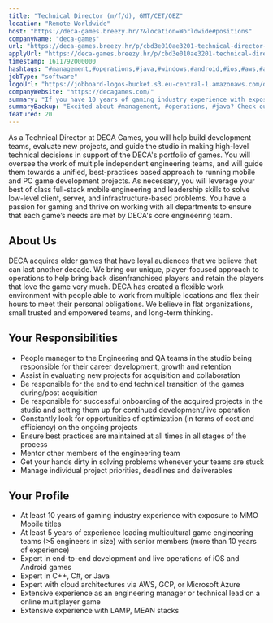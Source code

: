 ```yaml
---
title: "Technical Director (m/f/d), GMT/CET/OEZ"
location: "Remote Worldwide"
host: "https://deca-games.breezy.hr/?&location=Worldwide#positions"
companyName: "deca-games"
url: "https://deca-games.breezy.hr/p/cbd3e010ae3201-technical-director-m-f-d-gmt-cet-oez"
applyUrl: "https://deca-games.breezy.hr/p/cbd3e010ae3201-technical-director-m-f-d-gmt-cet-oez/apply"
timestamp: 1611792000000
hashtags: "#management,#operations,#java,#windows,#android,#ios,#aws,#azure,#googlecloud,#optimization"
jobType: "software"
logoUrl: "https://jobboard-logos-bucket.s3.eu-central-1.amazonaws.com/deca-games"
companyWebsite: "https://decagames.com/"
summary: "If you have 10 years of gaming industry experience with exposure to MMO Mobile titles, Deca-games is looking for someone with your skillset."
summaryBackup: "Excited about #management, #operations, #java? Check out this job post!"
featured: 20
---
```


As a Technical Director at DECA Games, you will help build development teams, evaluate new projects, and guide the studio in making high-level technical decisions in support of the DECA's portfolio of games. You will oversee the work of multiple independent engineering teams, and will guide them towards a unified, best-practices based approach to running mobile and PC game development projects. As necessary, you will leverage your best of class full-stack mobile engineering and leadership skills to solve low-level client, server, and infrastructure-based problems. You have a passion for gaming and thrive on working with all departments to ensure that each game’s needs are met by DECA's core engineering team.

## About Us

DECA acquires older games that have loyal audiences that we believe that can last another decade. We bring our unique, player-focused approach to operations to help bring back disenfranchised players and retain the players that love the game very much. DECA has created a flexible work environment with people able to work from multiple locations and flex their hours to meet their personal obligations. We believe in flat organizations, small trusted and empowered teams, and long-term thinking.

## Your Responsibilities

*   People manager to the Engineering and QA teams in the studio being responsible for their career development, growth and retention
*   Assist in evaluating new projects for acquisition and collaboration
*   Be responsible for the end to end technical transition of the games during/post acquisition
*   Be responsible for successful onboarding of the acquired projects in the studio and setting them up for continued development/live operation
*   Constantly look for opportunities of optimization (in terms of cost and efficiency) on the ongoing projects
*   Ensure best practices are maintained at all times in all stages of the process
*   Mentor other members of the engineering team
*   Get your hands dirty in solving problems whenever your teams are stuck
*   Manage individual project priorities, deadlines and deliverables

## Your Profile

*   At least 10 years of gaming industry experience with exposure to MMO Mobile titles
*   At least 5 years of experience leading multicultural game engineering teams (>5 engineers in size) with senior members (more than 10 years of experience)
*   Expert in end-to-end development and live operations of iOS and Android games
*   Expert in C++, C#, or Java
*   Expert with cloud architectures via AWS, GCP, or Microsoft Azure
*   Extensive experience as an engineering manager or technical lead on a online multiplayer game
*   Extensive experience with LAMP, MEAN stacks
